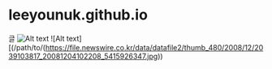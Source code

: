 # leeyounuk.github.io
글
![Alt text]([/path/to/(https://file.newswire.co.kr/data/datafile2/thumb_480/2008/12/2039103817_20081204102208_5415926347.jpg))
![Alt text][(/path/to/(https://file.newswire.co.kr/data/datafile2/thumb_480/2008/12/2039103817_20081204102208_5415926347.jpg))
